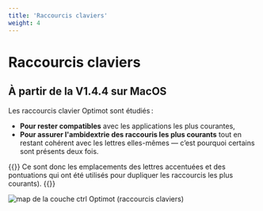 ```yaml
---
title: 'Raccourcis claviers'
weight: 4
---
```


# Raccourcis claviers

## À partir de la V1.4.4 sur MacOS

Les raccourcis clavier Optimot sont étudiés :

- **Pour rester compatibles** avec les applications les plus courantes,
- **Pour assurer l'ambidextrie des raccouris les plus courants** tout en restant cohérent avec les lettres elles-mêmes — c’est pourquoi certains sont présents deux fois.

{{<hint info>}}
Ce sont donc les emplacements des lettres accentuées et des pontuations qui ont été utilisés pour dupliquer les raccourcis les plus courants). 
{{</hint>}}

![map de la couche ctrl Optimot (raccourcis claviers)](../../../img/raccourcis_optimot_1.4.4.png)